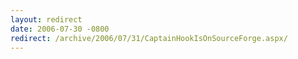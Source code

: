 ```yaml
---
layout: redirect
date: 2006-07-30 -0800
redirect: /archive/2006/07/31/CaptainHookIsOnSourceForge.aspx/
---
```

